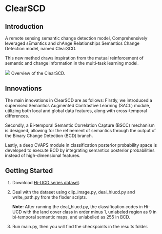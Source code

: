 # ClearSCD

## Introduction
A remote sensing semantic change detection model, Comprehensively leveraged sEmantics and chAnge Relationships Semantics Change Detection model, named ClearSCD.

This new method draws inspiration from the mutual reinforcement of semantic and change information in the multi-task learning model. 

![](figs/ClearSCD.png)
Overview of the ClearSCD.

## Innovations
The main innovations in ClearSCD are as follows: 
Firstly, we introduced a supervised Semantics Augmented Contrastive Learning (SACL) module, utilizing both local and global data features, along with cross-temporal differences. 

Secondly, a Bi-temporal Semantic Correlation Capture (BSCC) mechanism is designed, allowing for the refinement of semantics through the output of the Binary Change Detection (BCD) branch.

Lastly, a deep CVAPS module in classification posterior probability space is developed to execute BCD by integrating semantics posterior probabilities instead of high-dimensional features.


## Getting Started
1. Download [Hi-UCD series dataset](https://github.com/Daisy-7/Hi-UCD-S).
2. Deal with the dataset using clip_image.py, deal_hiucd.py and write_path.py from the floder scripts.

   **Note:** After running the deal_hiucd.py,  the classification codes in Hi-UCD with the land cover class in order minus 1, unlabeled region as 9 in bi-temporal semantic maps, and unlabelled as 255 in BCD.
4. Run main.py, then you will find the checkpoints in the results folder.
